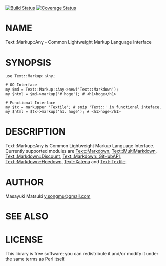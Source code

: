 [![Build Status](https://travis-ci.org/Songmu/p5-Text-Markup-Any.png?branch=master)](https://travis-ci.org/Songmu/p5-Text-Markup-Any) [![Coverage Status](https://coveralls.io/repos/Songmu/p5-Text-Markup-Any/badge.png?branch=master)](https://coveralls.io/r/Songmu/p5-Text-Markup-Any?branch=master)
# NAME

Text::Markup::Any - Common Lightweight Markup Language Interface

# SYNOPSIS

    use Text::Markup::Any;

    # OO Interface
    my $md = Text::Markup::Any->new('Text::Markdown');
    my $html = $md->markup('# hoge'); # <h1>hoge</h1>

    # Functional Interface
    my $tx = markupper 'Textile'; # snip 'Text::' in functional inteface.
    my $html = $tx->markup('h1. hoge'); # <h1>hoge</h1>

# DESCRIPTION

Text::Markup::Any is Common Lightweight Markup Language Interface.
Currently supported modules are [Text::Markdown](http://search.cpan.org/perldoc?Text::Markdown), [Text::MultiMarkdown](http://search.cpan.org/perldoc?Text::MultiMarkdown),
[Text::Markdown::Discount](http://search.cpan.org/perldoc?Text::Markdown::Discount), [Text::Markdown::GitHubAPI](http://search.cpan.org/perldoc?Text::Markdown::GitHubAPI),
[Text::Markdown::Hoedown](http://search.cpan.org/perldoc?Text::Markdown::Hoedown), [Text::Xatena](http://search.cpan.org/perldoc?Text::Xatena) and [Text::Textile](http://search.cpan.org/perldoc?Text::Textile).

# AUTHOR

Masayuki Matsuki <y.songmu@gmail.com>

# SEE ALSO

# LICENSE

This library is free software; you can redistribute it and/or modify
it under the same terms as Perl itself.
